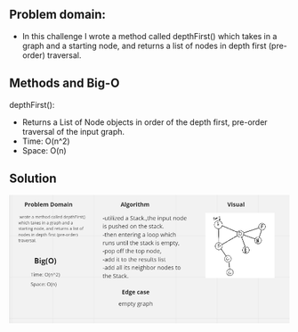 ## Problem domain:

- In this challenge I wrote a method called depthFirst() which takes in a graph and a starting node, and returns a list of nodes in depth first (pre-order) traversal.

## Methods and Big-O
depthFirst():
- Returns a List of Node objects in order of the depth first, pre-order traversal of the input graph.
- Time: O(n^2)
- Space: O(n)


## Solution
![arrar](https://github.com/AyaaBe95/data-structures-and-algorithms401/blob/main/assests/graph.PNG)

